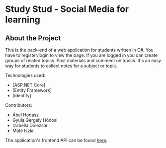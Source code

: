# Study Stud - Social Media for learning

## About the Project

This is the back-end of a web application for students written in C#. You have to register/login to view the page. If you are logged in you can create groups of related topics. Post materials and comment on topics. It's an easy way for students to collect notes for a subject or topic.

Technologies used:

-   [ASP.NET Core]
-   [Entity Framework]
-   [Identity]

Contributors:
- Ábel Hodász
- Gyula Gergely Hódosi
- Izabella Dolezsár 
- Máté Iszlai

The application's frontend API can be found [here](https://hodaszAbel@dev.azure.com/hodaszAbel/ASP%20.NET%20-%20React%20-%20Social%20Media/_git/study-stud-react).
